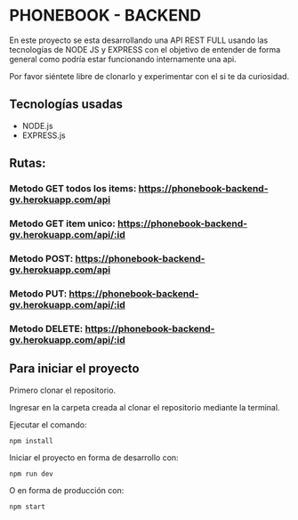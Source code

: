 # PHONEBOOK - BACKEND

En este proyecto se esta desarrollando una API REST FULL usando las tecnologías de NODE JS y EXPRESS con el objetivo de entender de forma general como podría estar funcionando internamente una api.

Por favor siéntete libre de clonarlo y experimentar con el si te da curiosidad.

## Tecnologías usadas 

- NODE.js
- EXPRESS.js

## Rutas:

### Metodo GET todos los items: **https://phonebook-backend-gv.herokuapp.com/api**

### Metodo GET item unico: **https://phonebook-backend-gv.herokuapp.com/api/:id**

### Metodo POST: **https://phonebook-backend-gv.herokuapp.com/api**

### Metodo PUT: **https://phonebook-backend-gv.herokuapp.com/api/:id**

### Metodo DELETE: **https://phonebook-backend-gv.herokuapp.com/api/:id**

## Para iniciar el proyecto

Primero clonar el repositorio.

Ingresar en la carpeta creada al clonar el repositorio mediante la terminal.

Ejecutar el comando:
```
npm install
```
Iniciar el proyecto en forma de desarrollo con:
```
npm run dev
```
O en forma de producción con:
```
npm start
```
